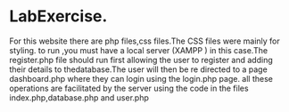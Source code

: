 # LabExercise.
For this website there are php files,css files.The CSS files were mainly for styling.
to run ,you must have a local server (XAMPP ) in this case.The register.php file should run first allowing the user to register and adding their details to thedatabase.The user will then be re directed to a page dashboard.php where they can login using the login.php page.
all these operations are facilitated by the server using the code in the files index.php,database.php and user.php
